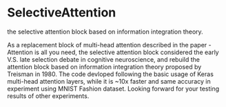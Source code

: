 # SelectiveAttention
the selective attention block based on information integration theory.

As a replacement block of multi-head attention described in the paper - Attention is all you need, the selective attention block considered the early V.S. late selection debate in cognitive neuroscience, and rebuild the attention block based on information integration theory proposed by Treisman in 1980. The code devloped following the basic usage of Keras multi-head attention layers, while it is ~10x faster and same accuracy in experiment using MNIST Fashion dataset. Looking forward for your testing results of other experiments.

